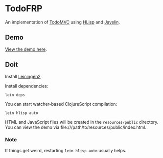 # TodoFRP

An implementation of [TodoMVC](http://todomvc.com) using
[HLisp](http://github.com/tailrecursion/hlisp-starter/) and
[Javelin](http://github.com/tailrecursion/javelin/).

## Demo

[View the demo here](http://micha.github.com/todofrp/).

## Doit

Install [Leiningen2](https://github.com/technomancy/leiningen)

Install dependencies:

    lein deps

You can start watcher-based ClojureScript compilation:

    lein hlisp auto

HTML and JavaScript files will be created in the `resources/public` directory.
You can view the demo via file:///path/to/resources/public/index.html.

### Note

If things get weird, restarting `lein hlisp auto` usually helps.

